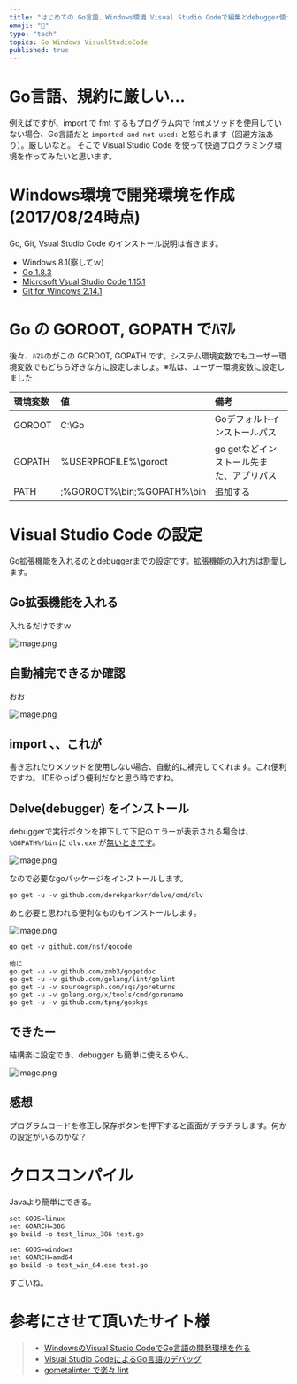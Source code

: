 ```yaml
---
title: "はじめての Go言語、Windows環境 Visual Studio Codeで編集とdebugger使う方法を試してみる　その２"
emoji: "📝"
type: "tech"
topics: Go Windows VisualStudioCode
published: true
---
```


# Go言語、規約に厳しい…
例えばですが、import で fmt するもプログラム内で fmtメソッドを使用していない場合、Go言語だと ```imported and not used:``` と怒られます（回避方法あり）。厳しいなと。
そこで Visual Studio Code を使って快適プログラミング環境を作ってみたいと思います。

# Windows環境で開発環境を作成 (2017/08/24時点)
Go, Git, Vsual Studio Code のインストール説明は省きます。

+ Windows 8.1(察してｗ)
+ [Go 1.8.3](https://golang.org/dl/)
+ [Microsoft Vsual Studio Code 1.15.1](https://code.visualstudio.com/download)
+ [Git for Windows 2.14.1](https://git-for-windows.github.io/)

# Go の GOROOT, GOPATH でﾊﾏﾙ
後々、ﾊﾏﾙのがこの GOROOT, GOPATH です。システム環境変数でもユーザー環境変数でもどちら好きな方に設定しましょ。※私は、ユーザー環境変数に設定しました

| 環境変数 | 値 | 備考 |
|:--|:--|:--|
|GOROOT|C:\Go|Goデフォルトインストールパス |
|GOPATH|%USERPROFILE%\goroot|go getなどインストール先また、アプリパス|
|PATH|;%GOROOT%\bin;%GOPATH%\bin|追加する|

# Visual Studio Code の設定
Go拡張機能を入れるのとdebuggerまでの設定です。拡張機能の入れ方は割愛します。

## Go拡張機能を入れる
入れるだけですｗ

![image.png](https://qiita-image-store.s3.amazonaws.com/0/44540/0f976e8c-08bd-38e5-6503-0ddb53009a34.png)

## 自動補完できるか確認
おお

![image.png](https://qiita-image-store.s3.amazonaws.com/0/44540/d4f4a25a-bfee-a0fd-19a0-f4f456790524.png)

## import 、、これが
書き忘れたりメソッドを使用しない場合、自動的に補完してくれます。これ便利ですね。
IDEやっぱり便利だなと思う時ですね。

## Delve(debugger) をインストール
debuggerで実行ボタンを押下して下記のエラーが表示される場合は、```%GOPATH%/bin``` に ```dlv.exe``` が[無いときです](https://github.com/Microsoft/vscode-go/issues/832)。

![image.png](https://qiita-image-store.s3.amazonaws.com/0/44540/f755c0b9-ff81-90c5-a595-6e27a91735f4.png)

なので必要なgoパッケージをインストールします。

```go:command
go get -u -v github.com/derekparker/delve/cmd/dlv
```

あと必要と思われる便利なものもインストールします。

![image.png](https://qiita-image-store.s3.amazonaws.com/0/44540/00211fd5-7c34-5ede-e79d-3c385e3c5dd9.png)

```go:command
go get -v github.com/nsf/gocode

他に
go get -u -v github.com/zmb3/gogetdoc
go get -u -v github.com/golang/lint/golint
go get -u -v sourcegraph.com/sqs/goreturns
go get -u -v golang.org/x/tools/cmd/gorename
go get -u -v github.com/tpng/gopkgs
```

## できたー
結構楽に設定でき、debugger も簡単に使えるやん。

![image.png](https://qiita-image-store.s3.amazonaws.com/0/44540/2c7afd9e-1de0-a4c6-88f4-25b313183810.png)

## 感想
プログラムコードを修正し保存ボタンを押下すると画面がチラチラします。何かの設定がいるのかな？

# クロスコンパイル
Javaより簡単にできる。

```
set GOOS=linux
set GOARCH=386
go build -o test_linux_386 test.go

set GOOS=windows
set GOARCH=amd64
go build -o test_win_64.exe test.go
```

すごいね。


# 参考にさせて頂いたサイト様

>+ [WindowsのVisual Studio CodeでGo言語の開発環境を作る](http://blog.shibata.tech/entry/2016/07/23/024613)
>+ [Visual Studio CodeによるGo言語のデバッグ](http://dev.classmethod.jp/go/visual-studio-code-golang-debug/)
>+ [gometalinter で楽々 lint](http://qiita.com/spiegel-im-spiegel/items/238f6f0ee27bdf1de2a0)










